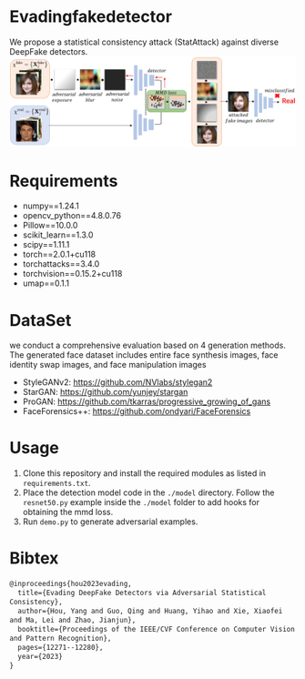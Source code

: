 # Evadingfakedetector
We propose a statistical consistency attack (StatAttack) against diverse DeepFake detectors.
![Alt text](./utils/StatAttack.jpg)
# Requirements
- numpy==1.24.1
- opencv_python==4.8.0.76
- Pillow==10.0.0
- scikit_learn==1.3.0
- scipy==1.11.1
- torch==2.0.1+cu118
- torchattacks==3.4.0
- torchvision==0.15.2+cu118
- umap==0.1.1

# DataSet
we conduct a comprehensive evaluation based on 4 generation methods. The generated face dataset includes entire face synthesis images, face identity swap images, and face manipulation images
- StyleGANv2: https://github.com/NVlabs/stylegan2
- StarGAN: https://github.com/yunjey/stargan
- ProGAN: https://github.com/tkarras/progressive_growing_of_gans
- FaceForensics++: https://github.com/ondyari/FaceForensics

# Usage
1. Clone this repository and install the required modules as listed in `requirements.txt`.
2. Place the detection model code in the `./model` directory. Follow the `resnet50.py` example inside the `./model` folder to add hooks for obtaining the mmd loss.
3. Run `demo.py` to generate adversarial examples.

# Bibtex
```
@inproceedings{hou2023evading,
  title={Evading DeepFake Detectors via Adversarial Statistical Consistency},
  author={Hou, Yang and Guo, Qing and Huang, Yihao and Xie, Xiaofei and Ma, Lei and Zhao, Jianjun},
  booktitle={Proceedings of the IEEE/CVF Conference on Computer Vision and Pattern Recognition},
  pages={12271--12280},
  year={2023}
}
```
